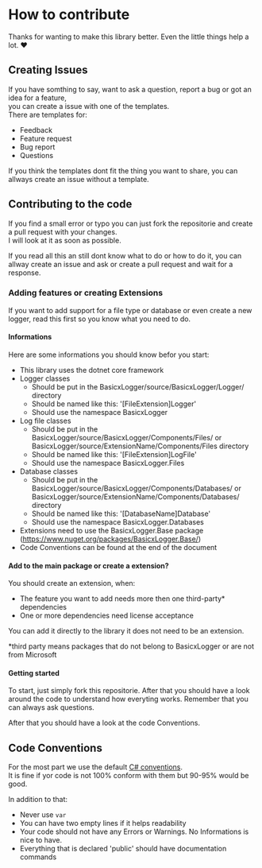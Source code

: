 # How to contribute

Thanks for wanting to make this library better. Even the little things help a lot. ❤


## Creating Issues

If you have somthing to say, want to ask a question, report a bug or got an idea for a feature,  
you can create a issue with one of the templates.  
There are templates for:
- Feedback
- Feature request
- Bug report
- Questions

If you think the templates dont fit the thing you want to share, you can allways create an issue without a template.

## Contributing to the code

If you find a small error or typo you can just fork the repositorie and create a pull request with your changes.  
I will look at it as soon as possible.

If you read all this an still dont know what to do or how to do it, you can allway create an issue and ask or create a pull request and wait for a response.

### Adding features or creating Extensions

If you want to add support for a file type or database or even create a new logger, read this first so you know what you need to do.

#### Informations

Here are some informations you should know befor you start:
- This library uses the dotnet core framework
- Logger classes 
  - Should be put in the BasicxLogger/source/BasicxLogger/Logger/ directory
  - Should be named like this: '[FileExtension]Logger'
  - Should use the namespace BasicxLogger
- Log file classes
  - Should be put in the BasicxLogger/source/BasicxLogger/Components/Files/ or BasicxLogger/source/ExtensionName/Components/Files directory
  - Should be named like this: '[FileExtension]LogFile'
  - Should use the namespace BasicxLogger.Files
- Database classes
  - Should be put in the BasicxLogger/source/BasicxLogger/Components/Databases/ or BasicxLogger/source/ExtensionName/Components/Databases/ directory 
  - Should be named like this: '[DatabaseName]Database'
  - Should use the namespace BasicxLogger.Databases
- Extensions need to use the BasicxLogger.Base package (https://www.nuget.org/packages/BasicxLogger.Base/)
- Code Conventions can be found at the end of the document

#### Add to the main package or create a extension?

You should create an extension, when:
- The feature you want to add needs more then one third-party* dependencies
- One or more dependencies need license acceptance

You can add it directly to the library it does not need to be an extension.

*third party means packages that do not belong to BasicxLogger or are not from Microsoft

#### Getting started

To start, just simply fork this repositorie.
After that you should have a look around the code to understand how everyting works.
Remember that you can always ask questions.

After that you should have a look at the code Conventions.

## Code Conventions

For the most part we use the default [C# conventions](https://github.com/dotnet/runtime/blob/main/docs/coding-guidelines/coding-style.md).  
It is fine if yor code is not 100% conform with them but 90-95% would be good.

In addition to that:
- Never use `var`
- You can have two empty lines if it helps readability
- Your code should not have any Errors or Warnings. No Informations is nice to have.
- Everything that is declared 'public' should have documentation commands
